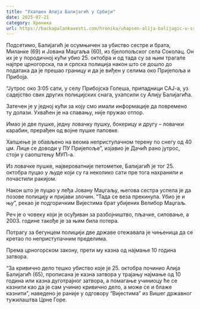 ```yaml
---
title: "Ухапшен Алија Балијагић у Србији"
date: 2025-07-21
category: Хроника
url: https://backapalankavesti.com/hronika/uhapsen-alija-balijagic-u-srbiji/
---
```


Подсетимо, Балијагић је осумњичен за убиство сестре и брата, Миланке (69) и Јована Маџгаља (60), из бјелопољског села Соколац. Он их је у породичној кући убио 25. октобра и од тада су за њим трагале најпре црногорска, па и српска полиција након што се дошло до података да је прешао границу и да је виђен у селима око Пријепоља и Прибоја.

“Јутрос око 3:05 сати, у селу Прибојска Голеша, припадници САЈ-а, уз садејство свих других полицијских снага, ухапсили су Алију Балијагића.

Затечен је у једној кући за коју смо имали информације да повремено ту долази. Ухваћен је на спавању, није пружао отпор.

Имао је две пушке, једну ловачку пушку, бокерицу и другу – ловачки карабин, прерађен од војне пушке паповке.

Хапшење је обављено на веома неприступачном терену по снегу од 40 цм. Лице се доводи у ПУ Пријепоље”, изјавио је Дачић рано јутрос, стоји у саопштењу МУП-а.

Из ловачке пушке, највероватније петометке, Балијагић је тог 25. октобра пуцао у људе који су га неколико сати пре тога нахранили и почастили ракијом.

Након што је пуцао у леђа Јовану Маџгаљу, његова сестра успела је да позове полицију и пријави злочин. “Тада се веза прекинула. Убио је и њу”, рекао је подгоричким Вијестима брат убијених Велибор Маџгаљ.

Реч је о човеку који је осуђиван за разбојништво, пљачке, силовање, а 2003. године такође је за њим била потера.

Потрагу за бегунцем полицији две државе отежавала је чињеница да се кретао по неприступачним пределима.

Према црногорском закону, прети му казна од најмање 10 година затвора.

“За кривично дело тешко убиство које је 25. октобра починио Алија Балијагић (65), прописана је казна затвора у трајању најмање од 10 година или казна дуготрајног затвора, а помагање учиниоцу ће се казнити као да је сам учинио кривично дело, а може се и блаже казнити”, наведено је раније у одговору “Вијестима” из Вишег државног тужилаштва Црне Горе.
